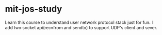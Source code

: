# mit-jos-study
Learn this course to understand user network protocol stack just for fun. 
I add two socket api(recvfrom and sendto) to support UDP's client and sever. 

